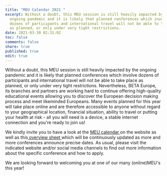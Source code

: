 ```yaml
---
title: "MEU Calendar 2021 "
excerpt: Without a doubt, this MEU session is still heavily impacted by the
  ongoing pandemic and it is likely that planned conferences which involve
  dozens of participants and international travel will not be able to take place
  as planned, or only under very tight restrictions.
date: 2021-03-30 02:31:02
toc: false
comments: false
share: true
published: true
edit: true
---
```

Without a doubt, this MEU session is still heavily impacted by the ongoing pandemic and it is likely that planned conferences which involve dozens of participants and international travel will not be able to take place as planned, or only under very tight restrictions. Nevertheless, BETA Europe, its branches and partners are working hard to continue offering high-quality educational events allowing you to discover the European decision making process and meet likeminded Europeans. Many events planned for this year   will take place online and are therefore accessible to anyone without regard to your geographical location, financial situation, ability to travel or putting your health at risk - all you will need is a device, a stable internet connection and you're ready to join us!

We kindly invite you to have a look at the [MEU calendar ](https://www.beta-europe.org/calendar/)on the website as well as this[ overview sheet ](https://docs.google.com/document/d/1lnXx3Ax6BCtI93Rmud-iGB8gPdAW0v-5mKMh7eT2Opg/edit?usp=sharing)which will be continuously updated as more and more conferences announce precise dates. As usual, please visit the indicated website and/or social media channels to find out more information about the specific conference and how to apply. 

We are looking forward to welcoming you at one of our many (online)MEU's this year!